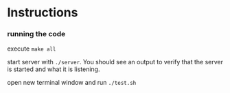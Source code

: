 # Instructions
### running the code
execute ```make all```

start server with ```./server```. You should see an output to verify that the server is started and what it is listening.


open new terminal window and run ```./test.sh```

